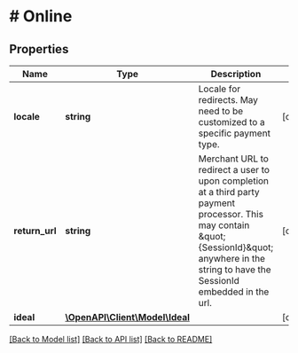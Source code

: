 # # Online

## Properties

Name | Type | Description | Notes
------------ | ------------- | ------------- | -------------
**locale** | **string** | Locale for redirects. May need to be customized to a specific payment type. | [optional]
**return_url** | **string** | Merchant URL to redirect a user to upon completion at a third party payment processor. This may contain \&quot;{SessionId}\&quot; anywhere in the string to have the SessionId embedded in the url. | [optional]
**ideal** | [**\OpenAPI\Client\Model\Ideal**](Ideal.md) |  | [optional]

[[Back to Model list]](../../README.md#models) [[Back to API list]](../../README.md#endpoints) [[Back to README]](../../README.md)
